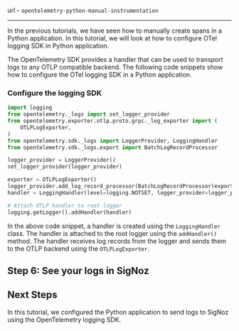 url - `opentelemetry-python-manual-instrumentation`

---

In the previous tutorials, we have seen how to manually create spans in a Python application. In this tutorial, we will look at how to configure OTel logging SDK in Python application.

The OpenTelemetry SDK provides a handler that can be used to transport logs to any OTLP compatible backend. The following code snippets show how to configure the OTel logging SDK in a Python application.

### Configure the logging SDK

```python
import logging
from opentelemetry._logs import set_logger_provider
from opentelemetry.exporter.otlp.proto.grpc._log_exporter import (
    OTLPLogExporter,
)
from opentelemetry.sdk._logs import LoggerProvider, LoggingHandler
from opentelemetry.sdk._logs.export import BatchLogRecordProcessor

logger_provider = LoggerProvider()
set_logger_provider(logger_provider)

exporter = OTLPLogExporter()
logger_provider.add_log_record_processor(BatchLogRecordProcessor(exporter))
handler = LoggingHandler(level=logging.NOTSET, logger_provider=logger_provider)

# Attach OTLP handler to root logger
logging.getLogger().addHandler(handler)
```

In the above code snippet, a handler is created using the `LoggingHandler` class. The handler is attached to the root logger using the `addHandler()` method. The handler receives log records from the logger and sends them to the OTLP backend using the `OTLPLogExporter`.

## Step 6: See your logs in SigNoz

<screenshots showing exact logs that was created with manual instrumentation>

## Next Steps

In this tutorial, we configured the Python application to send logs to SigNoz using the OpenTelemetry logging SDK.
